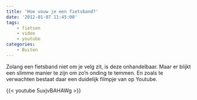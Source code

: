 ```yaml
---
title: 'Hoe vouw je een fietsband?'
date: '2012-01-07 11:45:00'
tags:
    - fietsen
    - video
    - youtube
categories:
    - Buiten
---
```


Zolang een fietsband niet om je velg zit, is deze onhandelbaar. Maar er blijkt een slimme manier te zijn om zo’n onding te temmen. En zoals te verwachten bestaat daar een duidelijk filmpje van op Youtube.

{{< youtube 5uxjvBAHAWg >}}
 